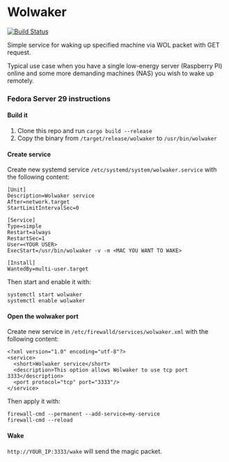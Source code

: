 # Wolwaker
[![Build Status](https://travis-ci.com/LesnyRumcajs/wolwaker.svg?branch=master)](https://travis-ci.com/LesnyRumcajs/wolwaker)

Simple service for waking up specified machine via WOL packet with GET request. 

Typical use case when you have a single low-energy server (Raspberry PI) online and some more demanding machines (NAS) you wish to wake up remotely.

### Fedora Server 29 instructions
#### Build it
1. Clone this repo and run `cargo build --release`
1. Copy the binary from `/target/release/wolwaker` to `/usr/bin/wolwaker`

#### Create service
Create new systemd service `/etc/systemd/system/wolwaker.service` with the following content:
```
[Unit]
Description=Wolwaker service
After=network.target
StartLimitIntervalSec=0

[Service]
Type=simple
Restart=always
RestartSec=1
User=<YOUR USER>
ExecStart=/usr/bin/wolwaker -v -m <MAC YOU WANT TO WAKE>

[Install]
WantedBy=multi-user.target
``` 

Then start and enable it with:
```
systemctl start wolwaker
systemctl enable wolwaker
```

#### Open the wolwaker port
Create new service in `/etc/firewalld/services/wolwaker.xml` with the following content:
```
<?xml version="1.0" encoding="utf-8"?>
<service>
  <short>Wolwaker service</short>
  <description>This option allows Wolwaker to use tcp port 3333</description>
  <port protocol="tcp" port="3333"/>
</service>
```

Then apply it with:
```
firewall-cmd --permanent --add-service=my-service
firewall-cmd --reload
```

#### Wake
`http://YOUR_IP:3333/wake` will send the magic packet.